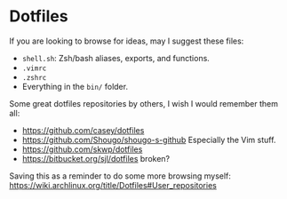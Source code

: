 # Dotfiles

If you are looking to browse for ideas, may I suggest these files:

* `shell.sh`: Zsh/bash aliases, exports, and functions.
* `.vimrc`
* `.zshrc`
* Everything in the `bin/` folder.

Some great dotfiles repositories by others, I wish I would remember them all:

* <https://github.com/casey/dotfiles>
* <https://github.com/Shougo/shougo-s-github> Especially the Vim stuff.
* <https://github.com/skwp/dotfiles>
* <https://bitbucket.org/sjl/dotfiles> broken?

Saving this as a reminder to do some more browsing myself: <https://wiki.archlinux.org/title/Dotfiles#User_repositories>
